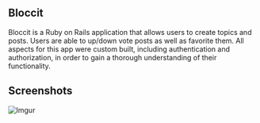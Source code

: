 ## Bloccit

Bloccit is a Ruby on Rails application that allows users to create topics and posts. Users are able to up/down vote posts as well as favorite them. All aspects for this app were custom built, including authentication and authorization, in order to gain a thorough understanding of their functionality.

Screenshots
-----------

![Imgur](https://media.licdn.com/media-proxy/ext?w=543&h=313&f=&hash=3XKW1cDg%2Fs1ZV8lnTcdV3Z2G7dQ%3D&ora=1%2CaFBCTXdkRmpGL2lvQUFBPQ%2CxAVta9Er0Vinkhwfjw8177yE41y87UNCVordEGXyD3u0qYrdfyPgL5aKK7CluQtELHoclAU3f_KgRjjjD8C0eI3uet152pTmI424ZxUBbFImi24)
